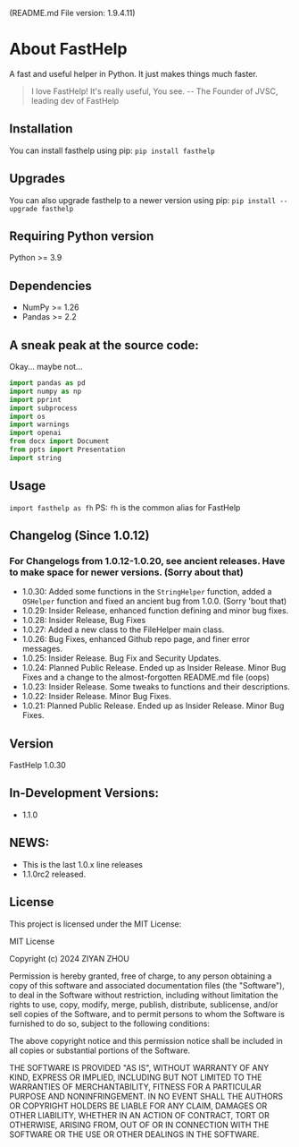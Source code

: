 (README.md File version: 1.9.4.11)

# About FastHelp

A fast and useful helper in Python. It just makes things much faster.

> I love FastHelp! It's really useful, You see.   -- The Founder of JVSC, leading dev of FastHelp

## Installation

You can install fasthelp using pip:
`pip install fasthelp`

## Upgrades

You can also upgrade fasthelp to a newer version using pip:
`pip install --upgrade fasthelp`

## Requiring Python version

Python >= 3.9

## Dependencies

- NumPy >= 1.26
- Pandas >= 2.2

## A sneak peak at the source code:

Okay... maybe not...

```py
import pandas as pd
import numpy as np
import pprint
import subprocess
import os
import warnings
import openai
from docx import Document
from ppts import Presentation
import string
```

## Usage

`import fasthelp as fh`
PS: `fh` is the common alias for FastHelp

## Changelog (Since 1.0.12)

### For Changelogs from 1.0.12-1.0.20, see ancient releases. Have to make space for newer versions. (Sorry about that)

- 1.0.30: Added some functions in the `StringHelper` function, added a `OSHelper` function and fixed an ancient bug from 1.0.0. (Sorry 'bout that)
- 1.0.29: Insider Release, enhanced function defining and minor bug fixes.
- 1.0.28: Insider Release, Bug Fixes
- 1.0.27: Added a new class to the FileHelper main class.
- 1.0.26: Bug Fixes, enhanced Github repo page, and finer error messages.
- 1.0.25: Insider Release. Bug Fix and Security Updates.
- 1.0.24: Planned Public Release. Ended up as Insider Release. Minor Bug Fixes and a change to the almost-forgotten README.md file (oops)
- 1.0.23: Insider Release. Some tweaks to functions and their descriptions.
- 1.0.22: Insider Release. Minor Bug Fixes.
- 1.0.21: Planned Public Release. Ended up as Insider Release. Minor Bug Fixes.

## Version

FastHelp 1.0.30

## In-Development Versions:

- 1.1.0

## NEWS:

- This is the last 1.0.x line releases
- 1.1.0rc2 released.

## License

This project is licensed under the MIT License:

MIT License

Copyright (c) 2024 ZIYAN ZHOU

Permission is hereby granted, free of charge, to any person obtaining a copy
of this software and associated documentation files (the "Software"), to deal
in the Software without restriction, including without limitation the rights
to use, copy, modify, merge, publish, distribute, sublicense, and/or sell
copies of the Software, and to permit persons to whom the Software is
furnished to do so, subject to the following conditions:

The above copyright notice and this permission notice shall be included in all
copies or substantial portions of the Software.

THE SOFTWARE IS PROVIDED "AS IS", WITHOUT WARRANTY OF ANY KIND, EXPRESS OR
IMPLIED, INCLUDING BUT NOT LIMITED TO THE WARRANTIES OF MERCHANTABILITY,
FITNESS FOR A PARTICULAR PURPOSE AND NONINFRINGEMENT. IN NO EVENT SHALL THE
AUTHORS OR COPYRIGHT HOLDERS BE LIABLE FOR ANY CLAIM, DAMAGES OR OTHER
LIABILITY, WHETHER IN AN ACTION OF CONTRACT, TORT OR OTHERWISE, ARISING FROM,
OUT OF OR IN CONNECTION WITH THE SOFTWARE OR THE USE OR OTHER DEALINGS IN THE
SOFTWARE.
